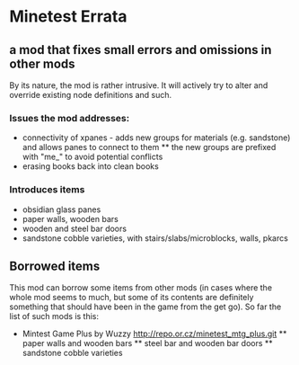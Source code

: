 # Minetest Errata
## a mod that fixes small errors and omissions in other mods

By its nature, the mod is rather intrusive. It will actively try to alter and override existing node definitions and such.

### Issues the mod addresses:
* connectivity of xpanes - adds new groups for materials (e.g. sandstone) and allows panes to connect to them
** the new groups are prefixed with "me_" to avoid potential conflicts
* erasing books back into clean books

### Introduces items
* obsidian glass panes
* paper walls, wooden bars
* wooden and steel bar doors
* sandstone cobble varieties, with stairs/slabs/microblocks, walls, pkarcs

## Borrowed items

This mod can borrow some items from other mods (in cases where the whole mod seems to much, but some of its contents are definitely something that should have been in the game from the get go). So far the list of such mods is this:

* Mintest Game Plus by Wuzzy http://repo.or.cz/minetest_mtg_plus.git
** paper walls and wooden bars
** steel bar and wooden bar doors
** sandstone cobble varieties
